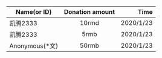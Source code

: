 Name(or ID) | Donation amount | Time
| - | :-: | -: |
| 凯腾2333 | 10rmd | 2020/1/23 |
| 凯腾2333 | 5rmb | 2020/1/23 |
| Anonymous(\*文) | 50rmb | 2020/1/23 |
